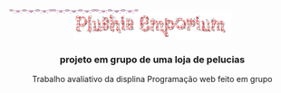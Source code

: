 <div style="display: flex;">
<img width="15%" src="images/uba09-heart-line.gif"><img width="15%" src="images/uba09-heart-line.gif"><img width="15%" src="images/uba09-heart-line.gif">
</div>

<div align="center"> <img width="55%" src="images/Plushie_Emporium.gif">

### projeto em grupo de uma loja de pelucias

Trabalho avaliativo da displina Programação web feito em grupo